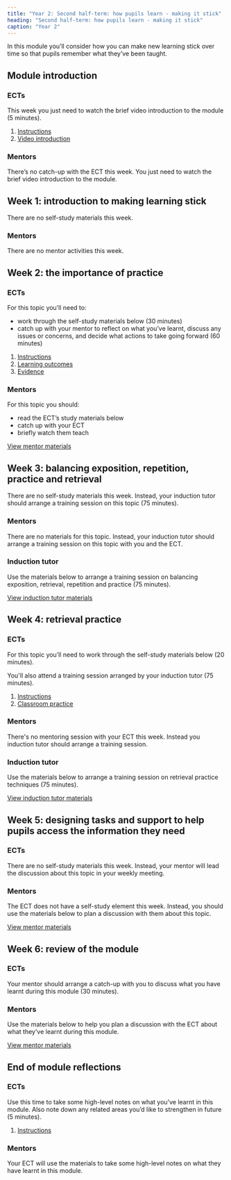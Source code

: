 ```yaml
---
title: "Year 2: Second half-term: how pupils learn - making it stick"
heading: "Second half-term: how pupils learn - making it stick"
caption: "Year 2"
---
```


In this module you’ll consider how you can make new learning stick over time so that pupils remember what they’ve been taught.

## Module introduction

### ECTs

This week you just need to watch the brief video introduction to the module (5 minutes).

1. [Instructions](/education-development-trust/year-2-how-pupils-learn-making-it-stick/intro-ect-instructions)
2. [Video introduction](/education-development-trust/year-2-how-pupils-learn-making-it-stick/intro-ect-video-introduction)

### Mentors

There’s no catch-up with the ECT this week. You just need to watch the brief video introduction to the module.

## Week 1: introduction to making learning stick

There are no self-study materials this week.

### Mentors

There are no mentor activities this week.

## Week 2: the importance of practice

### ECTs

For this topic you’ll need to:

- work through the self-study materials below (30 minutes)
- catch up with your mentor to reflect on what you’ve learnt, discuss any issues or concerns, and decide what actions to take going forward (60 minutes)

1. [Instructions](/education-development-trust/year-2-how-pupils-learn-making-it-stick/autumn-week-2-ect-instructions)
2. [Learning outcomes](/education-development-trust/year-2-how-pupils-learn-making-it-stick/autumn-week-2-ect-learning-outcomes)
3. [Evidence](/education-development-trust/year-2-how-pupils-learn-making-it-stick/autumn-week-2-ect-evidence)

### Mentors

For this topic you should:

- read the ECT’s study materials below
- catch up with your ECT
- briefly watch them teach

[View mentor materials](/education-development-trust/year-2-how-pupils-learn-making-it-stick/autumn-week-2-mentor-materials)

## Week 3: balancing exposition, repetition, practice and retrieval

There are no self-study materials this week. Instead, your induction tutor should arrange a training session on this topic (75 minutes).

### Mentors

There are no materials for this topic. Instead, your induction tutor should arrange a training session on this topic with you and the ECT.

### Induction tutor

Use the materials below to arrange a training session on balancing exposition, retrieval, repetition and practice (75 minutes).

[View induction tutor materials](/education-development-trust/year-2-how-pupils-learn-making-it-stick/autumn-week-3-induction-tutor-materials)

## Week 4: retrieval practice

### ECTs

For this topic you’ll need to work through the self-study materials below (20 minutes).

You'll also attend a training session arranged by your induction tutor (75 minutes).

1. [Instructions](/education-development-trust/year-2-how-pupils-learn-making-it-stick/autumn-week-4-ect-instructions)
2. [Classroom practice](/education-development-trust/year-2-how-pupils-learn-making-it-stick/autumn-week-4-ect-classroom-practice)

### Mentors

There's no mentoring session with your ECT this week. Instead you induction tutor should arrange a training session.

### Induction tutor

Use the materials below to arrange a training session on retrieval practice techniques (75 minutes).

[View induction tutor materials](/education-development-trust/year-2-how-pupils-learn-making-it-stick/autumn-week-3-induction-tutor-materials)

## Week 5: designing tasks and support to help pupils access the information they need

### ECTs

There are no self-study materials this week. Instead, your mentor will lead the discussion about this topic in your weekly meeting.

### Mentors

The ECT does not have a self-study element this week. Instead, you should use the materials below to plan a discussion with them about this topic.

[View mentor materials](/education-development-trust/year-2-how-pupils-learn-making-it-stick/autumn-week-5-mentor-materials)

## Week 6: review of the module

### ECTs

Your mentor should arrange a catch-up with you to discuss what you have learnt during this module (30 minutes).

### Mentors

Use the materials below to help you plan a discussion with the ECT about what they’ve learnt during this module.

[View mentor materials](/education-development-trust/year-2-how-pupils-learn-making-it-stick/autumn-week-6-mentor-materials)

## End of module reflections

### ECTs

Use this time to take some high-level notes on what you’ve learnt in this module. Also note down any related areas you’d like to strengthen in future (5 minutes).

1. [Instructions](/education-development-trust/year-2-how-pupils-learn-making-it-stick/intro-ect-instructions)

### Mentors

Your ECT will use the materials to take some high-level notes on what they have learnt in this module.
